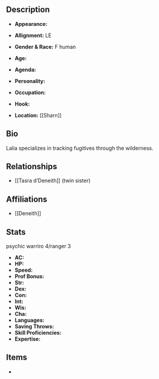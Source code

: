 ## Description
- **Appearance:** 

- **Allignment:** LE

- **Gender & Race:** F human

- **Age:** 

- **Agenda:** 

- **Personality:** 

- **Occupation:** 

- **Hook:** 

- **Location:** [[Sharn]]

## Bio
Lalia specializes in tracking fugitives through the wilderness.

## Relationships
- [[Tasra d’Deneith]] (twin sister)

## Affiliations
- [[Deneith]]

## Stats
psychic warriro 4/ranger 3
- **AC:** 
- **HP:** 
- **Speed:** 
- **Prof Bonus:** 
- **Str:** 
- **Dex:** 
- **Con:** 
- **Int:** 
- **Wis:** 
- **Cha:** 
- **Languages:** 
- **Saving Throws:** 
- **Skill Proficiencies:** 
- **Expertise:** 


## Items
- 
